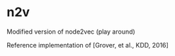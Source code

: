 # n2v
Modified version of node2vec (play around)

Reference implementation of [Grover, et al., KDD, 2016]
